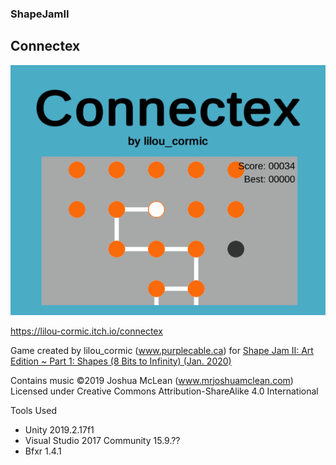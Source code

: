 ### ShapeJamII

## Connectex

![](Shape%20Jam%20II/Cover.png)

https://lilou-cormic.itch.io/connectex

Game created by lilou_cormic (www.purplecable.ca) for [Shape Jam II: Art Edition ~ Part 1: Shapes (8 Bits to Infinity) (Jan. 2020)](https://itch.io/jam/shape-jam-ii-part-1)

Contains music ©2019 Joshua McLean (www.mrjoshuamclean.com)  
Licensed under Creative Commons Attribution-ShareAlike 4.0 International

Tools Used
- Unity 2019.2.17f1
- Visual Studio 2017 Community 15.9.??
- Bfxr 1.4.1
